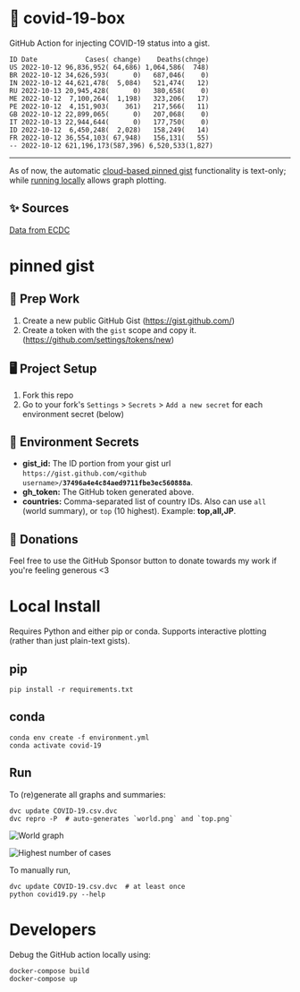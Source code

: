 # 🏥 covid-19-box

GitHub Action for injecting COVID-19 status into a gist.

```
ID Date            Cases( change)    Deaths(chnge)
US 2022-10-12 96,836,952( 64,686) 1,064,586(  748)
BR 2022-10-12 34,626,593(      0)   687,046(    0)
IN 2022-10-12 44,621,478(  5,084)   521,474(   12)
RU 2022-10-13 20,945,428(      0)   380,658(    0)
ME 2022-10-12  7,100,264(  1,198)   323,206(   17)
PE 2022-10-12  4,151,903(    361)   217,566(   11)
GB 2022-10-12 22,899,065(      0)   207,068(    0)
IT 2022-10-13 22,944,644(      0)   177,750(    0)
ID 2022-10-12  6,450,248(  2,028)   158,249(   14)
FR 2022-10-12 36,554,103( 67,948)   156,131(   55)
-- 2022-10-12 621,196,173(587,396) 6,520,533(1,827)
```

---

As of now, the automatic [cloud-based pinned gist](#pinned-gist) functionality is text-only;
while [running locally](#local-install) allows graph plotting.

## ✨ Sources

[Data from ECDC](https://www.ecdc.europa.eu/en/publications-data/download-todays-data-geographic-distribution-covid-19-cases-worldwide)

# pinned gist

## 🎒 Prep Work
1. Create a new public GitHub Gist (https://gist.github.com/)
1. Create a token with the `gist` scope and copy it. (https://github.com/settings/tokens/new)

## 🖥 Project Setup
1. Fork this repo
1. Go to your fork's `Settings` > `Secrets` > `Add a new secret` for each environment secret (below)

## 🤫 Environment Secrets
- **gist_id:** The ID portion from your gist url `https://gist.github.com/<github username>/`**`37496a4e4c84aed9711fbe3ec560888a`**.
- **gh_token:** The GitHub token generated above.
- **countries:** Comma-separated list of country IDs. Also can use `all` (world summary), or `top` (10 highest). Example: **top,all,JP**.

## 💸 Donations

Feel free to use the GitHub Sponsor button to donate towards my work if you're feeling generous <3

# Local Install

Requires Python and either pip or conda. Supports interactive plotting (rather than just plain-text gists).

## pip

```
pip install -r requirements.txt
```

## conda

```
conda env create -f environment.yml
conda activate covid-19
```

## Run

To (re)generate all graphs and summaries:

```
dvc update COVID-19.csv.dvc
dvc repro -P  # auto-generates `world.png` and `top.png`
```

![World graph](world.png)

![Highest number of cases](top.png)

To manually run,

```
dvc update COVID-19.csv.dvc  # at least once
python covid19.py --help
```

# Developers

Debug the GitHub action locally using:

```
docker-compose build
docker-compose up
```
